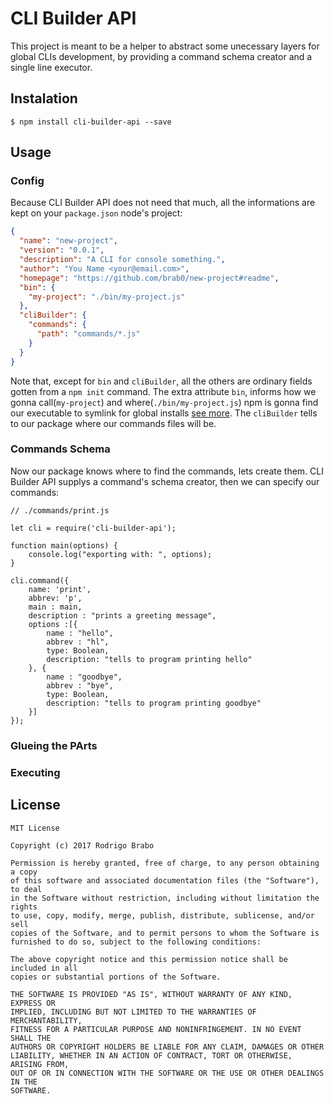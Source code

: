 CLI Builder API
===============
This project is meant to be a helper to abstract some unecessary layers for global CLIs development, by providing a command schema creator and a single line executor.

## Instalation
    $ npm install cli-builder-api --save

## Usage
### Config
Because CLI Builder API does not need that much, all the informations are kept on your `package.json` node's project:

```package.json
{
  "name": "new-project",
  "version": "0.0.1",
  "description": "A CLI for console something.",
  "author": "You Name <your@email.com>",
  "homepage": "https://github.com/brab0/new-project#readme",
  "bin": {
    "my-project": "./bin/my-project.js"
  },
  "cliBuilder": {
    "commands": {
      "path": "commands/*.js"
    }
  }
}
```

Note that, except for `bin` and `cliBuilder`, all the others are ordinary fields gotten from a `npm init` command. The extra attribute `bin`, informs how we gonna call(`my-project`) and where(`./bin/my-project.js`) npm is gonna find our executable to symlink for global installs [see more](https://docs.npmjs.com/files/package.json#bin). The `cliBuilder` tells to our package where our commands files will be.

### Commands Schema
Now our package knows where to find the commands, lets create them. CLI Builder API supplys a command's schema creator, then we can specify our commands:

```node
// ./commands/print.js

let cli = require('cli-builder-api');

function main(options) {
    console.log("exporting with: ", options);
}

cli.command({
    name: 'print',
    abbrev: 'p',
    main : main,
    description : "prints a greeting message",
    options :[{
        name : "hello",
        abbrev : "hl",
        type: Boolean,
        description: "tells to program printing hello"
    }, {
        name : "goodbye",
        abbrev : "bye",
        type: Boolean,
        description: "tells to program printing goodbye"
    }]
});
```

### Glueing the PArts

### Executing

## License
```
MIT License

Copyright (c) 2017 Rodrigo Brabo

Permission is hereby granted, free of charge, to any person obtaining a copy
of this software and associated documentation files (the "Software"), to deal
in the Software without restriction, including without limitation the rights
to use, copy, modify, merge, publish, distribute, sublicense, and/or sell
copies of the Software, and to permit persons to whom the Software is
furnished to do so, subject to the following conditions:

The above copyright notice and this permission notice shall be included in all
copies or substantial portions of the Software.

THE SOFTWARE IS PROVIDED "AS IS", WITHOUT WARRANTY OF ANY KIND, EXPRESS OR
IMPLIED, INCLUDING BUT NOT LIMITED TO THE WARRANTIES OF MERCHANTABILITY,
FITNESS FOR A PARTICULAR PURPOSE AND NONINFRINGEMENT. IN NO EVENT SHALL THE
AUTHORS OR COPYRIGHT HOLDERS BE LIABLE FOR ANY CLAIM, DAMAGES OR OTHER
LIABILITY, WHETHER IN AN ACTION OF CONTRACT, TORT OR OTHERWISE, ARISING FROM,
OUT OF OR IN CONNECTION WITH THE SOFTWARE OR THE USE OR OTHER DEALINGS IN THE
SOFTWARE.

```

